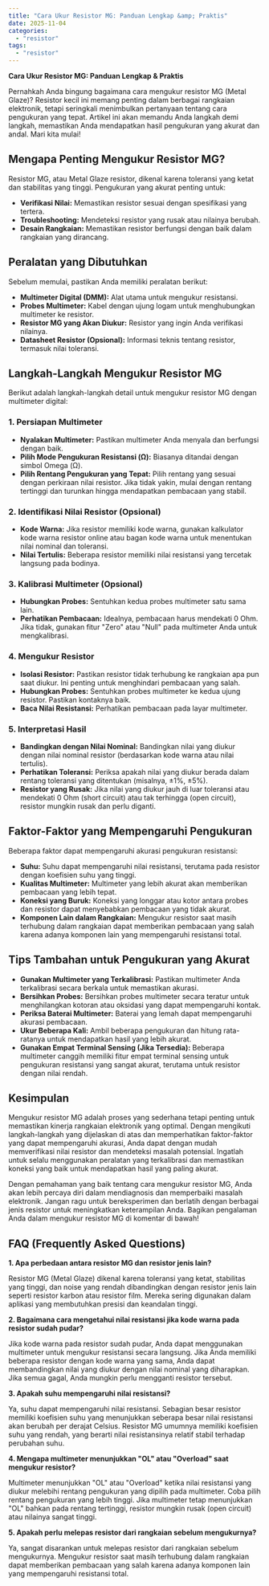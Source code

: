 ```yaml
---
title: "Cara Ukur Resistor MG: Panduan Lengkap &amp; Praktis"
date: 2025-11-04
categories: 
  - "resistor"
tags: 
  - "resistor"
---
```


**Cara Ukur Resistor MG: Panduan Lengkap & Praktis**

Pernahkah Anda bingung bagaimana cara mengukur resistor MG (Metal Glaze)? Resistor kecil ini memang penting dalam berbagai rangkaian elektronik, tetapi seringkali menimbulkan pertanyaan tentang cara pengukuran yang tepat. Artikel ini akan memandu Anda langkah demi langkah, memastikan Anda mendapatkan hasil pengukuran yang akurat dan andal. Mari kita mulai!

## Mengapa Penting Mengukur Resistor MG?

Resistor MG, atau Metal Glaze resistor, dikenal karena toleransi yang ketat dan stabilitas yang tinggi. Pengukuran yang akurat penting untuk:

- **Verifikasi Nilai:** Memastikan resistor sesuai dengan spesifikasi yang tertera.
- **Troubleshooting:** Mendeteksi resistor yang rusak atau nilainya berubah.
- **Desain Rangkaian:** Memastikan resistor berfungsi dengan baik dalam rangkaian yang dirancang.

## Peralatan yang Dibutuhkan

Sebelum memulai, pastikan Anda memiliki peralatan berikut:

- **Multimeter Digital (DMM):** Alat utama untuk mengukur resistansi.
- **Probes Multimeter:** Kabel dengan ujung logam untuk menghubungkan multimeter ke resistor.
- **Resistor MG yang Akan Diukur:** Resistor yang ingin Anda verifikasi nilainya.
- **Datasheet Resistor (Opsional):** Informasi teknis tentang resistor, termasuk nilai toleransi.

## Langkah-Langkah Mengukur Resistor MG

Berikut adalah langkah-langkah detail untuk mengukur resistor MG dengan multimeter digital:

### 1\. Persiapan Multimeter

- **Nyalakan Multimeter:** Pastikan multimeter Anda menyala dan berfungsi dengan baik.
- **Pilih Mode Pengukuran Resistansi (Ω):** Biasanya ditandai dengan simbol Omega (Ω).
- **Pilih Rentang Pengukuran yang Tepat:** Pilih rentang yang sesuai dengan perkiraan nilai resistor. Jika tidak yakin, mulai dengan rentang tertinggi dan turunkan hingga mendapatkan pembacaan yang stabil.

### 2\. Identifikasi Nilai Resistor (Opsional)

- **Kode Warna:** Jika resistor memiliki kode warna, gunakan kalkulator kode warna resistor online atau bagan kode warna untuk menentukan nilai nominal dan toleransi.
- **Nilai Tertulis:** Beberapa resistor memiliki nilai resistansi yang tercetak langsung pada bodinya.

### 3\. Kalibrasi Multimeter (Opsional)

- **Hubungkan Probes:** Sentuhkan kedua probes multimeter satu sama lain.
- **Perhatikan Pembacaan:** Idealnya, pembacaan harus mendekati 0 Ohm. Jika tidak, gunakan fitur "Zero" atau "Null" pada multimeter Anda untuk mengkalibrasi.

### 4\. Mengukur Resistor

- **Isolasi Resistor:** Pastikan resistor tidak terhubung ke rangkaian apa pun saat diukur. Ini penting untuk menghindari pembacaan yang salah.
- **Hubungkan Probes:** Sentuhkan probes multimeter ke kedua ujung resistor. Pastikan kontaknya baik.
- **Baca Nilai Resistansi:** Perhatikan pembacaan pada layar multimeter.

### 5\. Interpretasi Hasil

- **Bandingkan dengan Nilai Nominal:** Bandingkan nilai yang diukur dengan nilai nominal resistor (berdasarkan kode warna atau nilai tertulis).
- **Perhatikan Toleransi:** Periksa apakah nilai yang diukur berada dalam rentang toleransi yang ditentukan (misalnya, ±1%, ±5%).
- **Resistor yang Rusak:** Jika nilai yang diukur jauh di luar toleransi atau mendekati 0 Ohm (short circuit) atau tak terhingga (open circuit), resistor mungkin rusak dan perlu diganti.

## Faktor-Faktor yang Mempengaruhi Pengukuran

Beberapa faktor dapat mempengaruhi akurasi pengukuran resistansi:

- **Suhu:** Suhu dapat mempengaruhi nilai resistansi, terutama pada resistor dengan koefisien suhu yang tinggi.
- **Kualitas Multimeter:** Multimeter yang lebih akurat akan memberikan pembacaan yang lebih tepat.
- **Koneksi yang Buruk:** Koneksi yang longgar atau kotor antara probes dan resistor dapat menyebabkan pembacaan yang tidak akurat.
- **Komponen Lain dalam Rangkaian:** Mengukur resistor saat masih terhubung dalam rangkaian dapat memberikan pembacaan yang salah karena adanya komponen lain yang mempengaruhi resistansi total.

## Tips Tambahan untuk Pengukuran yang Akurat

- **Gunakan Multimeter yang Terkalibrasi:** Pastikan multimeter Anda terkalibrasi secara berkala untuk memastikan akurasi.
- **Bersihkan Probes:** Bersihkan probes multimeter secara teratur untuk menghilangkan kotoran atau oksidasi yang dapat mempengaruhi kontak.
- **Periksa Baterai Multimeter:** Baterai yang lemah dapat mempengaruhi akurasi pembacaan.
- **Ukur Beberapa Kali:** Ambil beberapa pengukuran dan hitung rata-ratanya untuk mendapatkan hasil yang lebih akurat.
- **Gunakan Empat Terminal Sensing (Jika Tersedia):** Beberapa multimeter canggih memiliki fitur empat terminal sensing untuk pengukuran resistansi yang sangat akurat, terutama untuk resistor dengan nilai rendah.

## Kesimpulan

Mengukur resistor MG adalah proses yang sederhana tetapi penting untuk memastikan kinerja rangkaian elektronik yang optimal. Dengan mengikuti langkah-langkah yang dijelaskan di atas dan memperhatikan faktor-faktor yang dapat mempengaruhi akurasi, Anda dapat dengan mudah memverifikasi nilai resistor dan mendeteksi masalah potensial. Ingatlah untuk selalu menggunakan peralatan yang terkalibrasi dan memastikan koneksi yang baik untuk mendapatkan hasil yang paling akurat.

Dengan pemahaman yang baik tentang cara mengukur resistor MG, Anda akan lebih percaya diri dalam mendiagnosis dan memperbaiki masalah elektronik. Jangan ragu untuk bereksperimen dan berlatih dengan berbagai jenis resistor untuk meningkatkan keterampilan Anda. Bagikan pengalaman Anda dalam mengukur resistor MG di komentar di bawah!

## FAQ (Frequently Asked Questions)

**1\. Apa perbedaan antara resistor MG dan resistor jenis lain?**

Resistor MG (Metal Glaze) dikenal karena toleransi yang ketat, stabilitas yang tinggi, dan noise yang rendah dibandingkan dengan resistor jenis lain seperti resistor karbon atau resistor film. Mereka sering digunakan dalam aplikasi yang membutuhkan presisi dan keandalan tinggi.

**2\. Bagaimana cara mengetahui nilai resistansi jika kode warna pada resistor sudah pudar?**

Jika kode warna pada resistor sudah pudar, Anda dapat menggunakan multimeter untuk mengukur resistansi secara langsung. Jika Anda memiliki beberapa resistor dengan kode warna yang sama, Anda dapat membandingkan nilai yang diukur dengan nilai nominal yang diharapkan. Jika semua gagal, Anda mungkin perlu mengganti resistor tersebut.

**3\. Apakah suhu mempengaruhi nilai resistansi?**

Ya, suhu dapat mempengaruhi nilai resistansi. Sebagian besar resistor memiliki koefisien suhu yang menunjukkan seberapa besar nilai resistansi akan berubah per derajat Celsius. Resistor MG umumnya memiliki koefisien suhu yang rendah, yang berarti nilai resistansinya relatif stabil terhadap perubahan suhu.

**4\. Mengapa multimeter menunjukkan "OL" atau "Overload" saat mengukur resistor?**

Multimeter menunjukkan "OL" atau "Overload" ketika nilai resistansi yang diukur melebihi rentang pengukuran yang dipilih pada multimeter. Coba pilih rentang pengukuran yang lebih tinggi. Jika multimeter tetap menunjukkan "OL" bahkan pada rentang tertinggi, resistor mungkin rusak (open circuit) atau nilainya sangat tinggi.

**5\. Apakah perlu melepas resistor dari rangkaian sebelum mengukurnya?**

Ya, sangat disarankan untuk melepas resistor dari rangkaian sebelum mengukurnya. Mengukur resistor saat masih terhubung dalam rangkaian dapat memberikan pembacaan yang salah karena adanya komponen lain yang mempengaruhi resistansi total.

